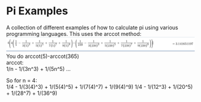 # Pi Examples
A collection of different examples of how to calculate pi using various programming languages.
This uses the arccot method:\
![The arccot method](./339F1A71-6315-4921-BED8-3755C2BCFE01.jpeg)
You do arccot(5)-arccot(365)\
arccot:\
1/n - 1/(3n^3) + 1/(5n^5) ...

So for n = 4:\
1/4 - 1/(3(4)^3) + 1/(5(4)^5) + 1/(7(4)^7) + 1/(9(4)^9)
1/4 - 1/(12^3) + 1/(20^5) + 1/(28^7) + 1/(36^9)
